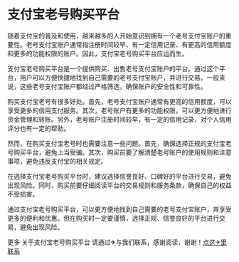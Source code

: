 # 支付宝老号购买平台

随着支付宝的普及和使用，越来越多的人开始意识到拥有一个老号支付宝账户的重要性。老号支付宝账户通常指注册时间较早、有一定信用记录、有更高的信用额度和更多的功能权限的账户。因此，支付宝老号购买平台应运而生。

支付宝老号购买平台是一个提供购买、出售老号支付宝账户的平台。通过这个平台，用户可以方便快捷地找到自己需要的老号支付宝账户，并进行交易。一般来说，这些老号支付宝账户都经过严格筛选，确保账户的安全性和可靠性。

购买支付宝老号有很多好处。首先，老号支付宝账户通常有更高的信用额度，可以享受更多的信用支付服务。其次，老号账户有更多的功能权限，可以更方便地进行资金管理和转账。另外，老号账户注册时间较早，有一定的信用记录，对个人信用评分也有一定的帮助。

然而，在购买支付宝老号时也需要注意一些问题。首先，确保选择正规的支付宝老号购买平台，避免上当受骗。其次，购买前要了解清楚老号账户的使用规则和注意事项，避免违反支付宝的相关规定。

在选择支付宝老号购买平台时，建议选择信誉良好、口碑好的平台进行交易，避免出现风险。同时，购买前要仔细阅读平台的交易规则和服务条款，确保自己的权益不受损害。

通过支付宝老号购买平台，可以更方便地找到自己需要的老号支付宝账户，并享受更多的便利和优惠。但在购买时一定要谨慎，选择正规、信誉良好的平台进行交易，避免出现风险。

更多 关于支付宝老号购买平台 请通过✈与我们联系，感谢阅读，谢谢！[点这✈里联系](https://sms.k02.cc)